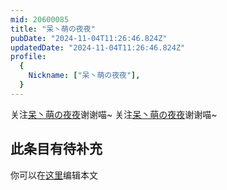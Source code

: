 ```yaml
---
mid: 20600085
title: "呆丶萌の夜夜"
pubDate: "2024-11-04T11:26:46.824Z"
updatedDate: "2024-11-04T11:26:46.824Z"
profile:
  {
    Nickname: ["呆丶萌の夜夜"],
  }
---
```


关注[呆丶萌の夜夜](https://space.bilibili.com/20600085)谢谢喵~ 关注[呆丶萌の夜夜](https://space.bilibili.com/20600085)谢谢喵~

## 此条目有待补充
你可以在[这里](https://github.com/Yuhanawa/VTuber.ICU-Content/edit/master/v/呆丶萌の夜夜/index.md)编辑本文
